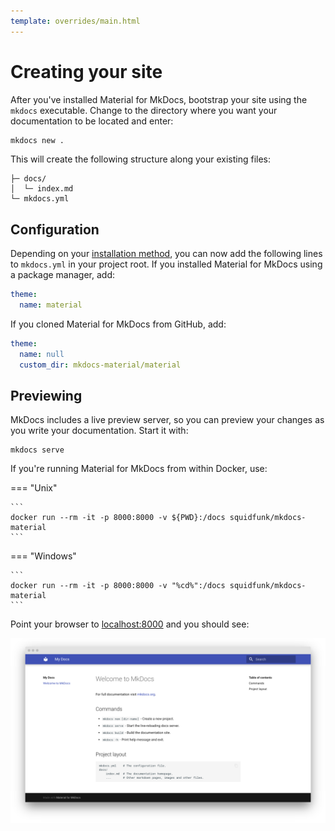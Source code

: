 ```yaml
---
template: overrides/main.html
---
```


# Creating your site

After you've installed Material for MkDocs, bootstrap your site using the
`mkdocs` executable. Change to the directory where you want your documentation
to be located and enter:

``` sh
mkdocs new .
```

This will create the following structure along your existing files:

```
├─ docs/
│  └─ index.md
└─ mkdocs.yml
```

## Configuration

Depending on your [installation method][1], you can now add the following lines
to `mkdocs.yml` in your project root. If you installed Material for MkDocs using
a package manager, add:

``` yaml
theme:
  name: material
```

If you cloned Material for MkDocs from GitHub, add:

``` yaml
theme:
  name: null
  custom_dir: mkdocs-material/material
```

## Previewing

MkDocs includes a live preview server, so you can preview your changes as you
write your documentation. Start it with:

```
mkdocs serve
```

If you're running Material for MkDocs from within Docker, use:

=== "Unix"

    ```
    docker run --rm -it -p 8000:8000 -v ${PWD}:/docs squidfunk/mkdocs-material
    ```

=== "Windows"

    ```
    docker run --rm -it -p 8000:8000 -v "%cd%":/docs squidfunk/mkdocs-material
    ```

Point your browser to [localhost:8000][2] and you should see:

[![Creating your site][3]][3]

  [1]: getting-started.md#installation
  [2]: http://localhost:8000
  [3]: assets/screenshots/creating-your-site.png

